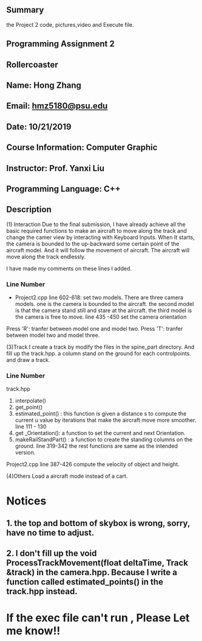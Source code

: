 ## Summary
the Project 2 code, pictures,video and Execute file.

## Programming Assignment 2
## Rollercoaster
## Name: Hong Zhang
## Email: hmz5180@psu.edu
## Date: 10/21/2019
## Course Information: Computer Graphic
## Instructor: Prof. Yanxi Liu
## Programming Language: C++

## Description
(1) Interaction
Due to the final submission, I have already achieve all the basic  required functions to make an aircraft to move along the track and change the camer view by interacting with Keyboard Inputs. When It starts, the camera is bounded to the up-backward some certain point of the aircraft model. And it will follow the movement of aircraft. The aircraft will move along the track endlessly.

I have made my comments on these lines I added.

### Line Number
- Project2.cpp
line 602-618: set two models. There are  three camera models. one is the camera is bounded to the aircraft. the second model  is that the camera stand still and stare at the aircraft. the third model is the camera is free to move.
line 435 -450 set the camera orientation

Press 'R': tranfer between model one and model two.
Press 'T': tranfer between model two and model three.

(3)Track
I create a track by modify the files in the spine_part directory. And fill up the track.hpp. a column stand on the ground for each controlpoints. and draw a track. 
### Line Number
track.hpp
1) interpolate()
2) get_point()
3) estimated_point() : this function is given a distance s to compute the current u value by iterations that make the aircraft move more smoother.
line 111 - 130
4) get _Orientation(): a function to set the current and next Orientation.
5) makeRailStandPart() : a function to create the standing columns on the ground.
line 319-342
the rest functions are same as the intended version.

Project2.cpp
line 387-426 compute the velocity of object and height.

(4)Others
Load a aircraft mode instead of a cart.


# Notices
## 1. the top and bottom of skybox is wrong, sorry, have no time to adjust.
## 2. I don't fill up the void ProcessTrackMovement(float deltaTime, Track &track)  in the camera.hpp. Because I write a function called estimated_points() in the track.hpp instead.

# If the exec file can't run , Please Let me know!! 

